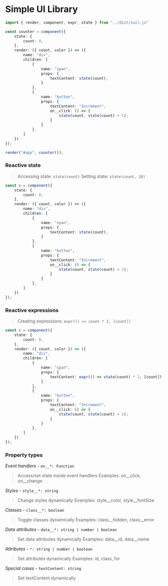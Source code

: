 # Simple UI Library

```ts
import { render, component, expr, state } from "../dist/suil.js"

const counter = component({
    state: {
        count: 0,
    },
    render: ({ count, color }) => ({
        name: "div",
        children: [
            {
                name: "span",
                props: {
                    textContent: state(count),
                }
            },
            {
                name: "button",
                props: {
                    textContent: "Increment",
                    on__click: () => {
                        state(count, state(count) + 1);
                    }
                }
            },
        ]
    })
});

render("#app", counter());
```

### Reactive state

> Accessing state: `state(count)`
> Setting state: `state(count, 10)`

```ts
const c = component({
    state: {
        count: 0,
    },
    render: ({ count, color }) => ({
        name: "div",
        children: [
            {
                name: "span",
                props: {
                    textContent: state(count),
                }
            },
            {
                name: "button",
                props: {
                    textContent: "Increment",
                    on__click: () => {
                        state(count, state(count) + 1);
                    }
                }
            },
        ]
    })
});
```

### Reactive expressions

> Creating expressions: `expr(() => count * 2, [count])`

```ts
const c = component({
    state: {
        count: 0,
    },
    render: ({ count, color }) => ({
        name: "div",
        children: [
            {
                name: "span",
                props: {
                    textContent: expr(() => state(count) * 2, [count]),
                }
            },
            {
                name: "button",
                props: {
                    textContent: "Increment",
                    on__click: () => {
                        state(count, state(count) + 1);
                    }
                }
            },
        ]
    })
});
```

### Property types

*Event handlers* - `on__*: Function`
> Access/set state inside event handlers
Examples: on__click, on__change

*Styles* - `style__*: string`
> Change styles dynamically
Examples: style__color, style__fontSize

*Classes* - `class__*: boolean`
> Toggle classes dynamically
Examples: class__hidden, class__error

*Data attributes* - `data__*: string | number | boolean`
> Set data attributes dynamically
Examples: data__id, data__name

*Attributes* - `*: string | number | boolean`
> Set attributes dynamically
Examples: id, class, for

*Special cases* - `textContent: string`
> Set textContent dynamically

